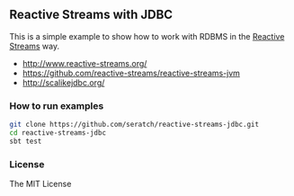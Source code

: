 ## Reactive Streams with JDBC

This is a simple example to show how to work with RDBMS in the [Reactive Streams](http://www.reactive-streams.org/) way.

- http://www.reactive-streams.org/
- https://github.com/reactive-streams/reactive-streams-jvm
- http://scalikejdbc.org/

### How to run examples

```bash
git clone https://github.com/seratch/reactive-streams-jdbc.git
cd reactive-streams-jdbc
sbt test
```

### License

The MIT License

